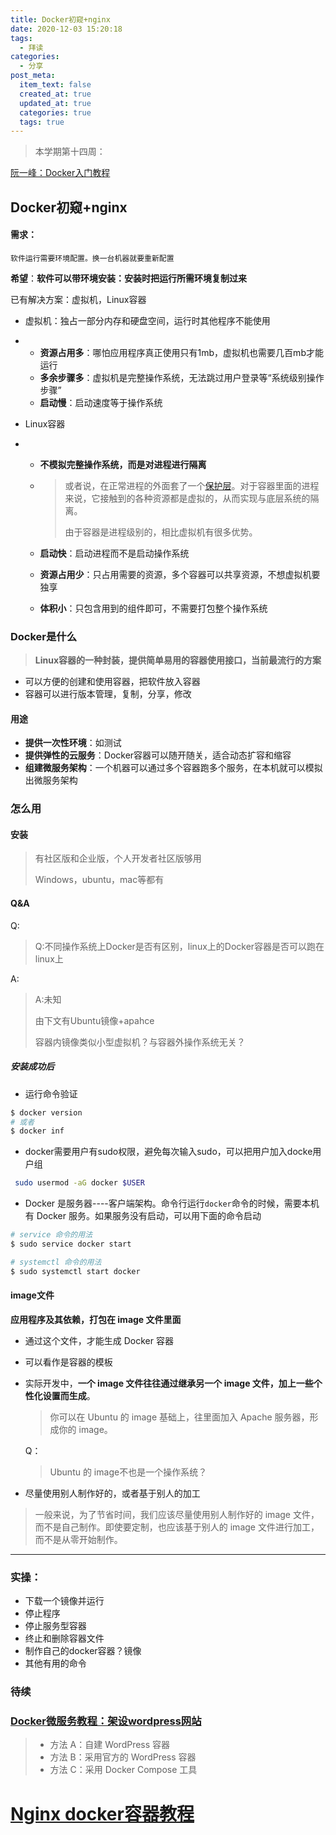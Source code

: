 ```yaml
---
title: Docker初窥+nginx
date: 2020-12-03 15:20:18
tags:
  - 拜读
categories:
  - 分享
post_meta:
  item_text: false
  created_at: true
  updated_at: true
  categories: true
  tags: true  
---
```


> 本学期第十四周：



[阮一峰：Docker入门教程](http://www.ruanyifeng.com/blog/2018/02/docker-tutorial.html)

## Docker初窥+nginx

#### 需求：

`软件运行需要环境配置。换一台机器就要重新配置`

**希望**：**软件可以带环境安装：安装时把运行所需环境复制过来**

已有解决方案：虚拟机，Linux容器

* 虚拟机：独占一部分内存和硬盘空间，运行时其他程序不能使用

* * **资源占用多**：哪怕应用程序真正使用只有1mb，虚拟机也需要几百mb才能运行
  * **多余步骤多**：虚拟机是完整操作系统，无法跳过用户登录等“系统级别操作步骤”
  * **启动慢**：启动速度等于操作系统

* Linux容器

* * **不模拟完整操作系统，而是对进程进行隔离**

  * > 或者说，在正常进程的外面套了一个[保护层](https://opensource.com/article/18/1/history-low-level-container-runtimes)。对于容器里面的进程来说，它接触到的各种资源都是虚拟的，从而实现与底层系统的隔离。
    >
    > 由于容器是进程级别的，相比虚拟机有很多优势。

  * **启动快**：启动进程而不是启动操作系统

  * **资源占用少**：只占用需要的资源，多个容器可以共享资源，不想虚拟机要独享

  * **体积小**：只包含用到的组件即可，不需要打包整个操作系统


### Docker是什么

> **Linux容器的一种封装，提供简单易用的容器使用接口，当前最流行的方案**

* 可以方便的创建和使用容器，把软件放入容器
* 容器可以进行版本管理，复制，分享，修改

#### 用途

* **提供一次性环境**：如测试
* **提供弹性的云服务**：Docker容器可以随开随关，适合动态扩容和缩容
* **组建微服务架构**：一个机器可以通过多个容器跑多个服务，在本机就可以模拟出微服务架构

### 怎么用

#### 安装

> 有社区版和企业版，个人开发者社区版够用
>
> Windows，ubuntu，mac等都有

#### Q&A

Q:

>  Q:不同操作系统上Docker是否有区别，linux上的Docker容器是否可以跑在linux上

A:

> A:未知
>
> 由下文有Ubuntu镜像+apahce
>
> 容器内镜像类似小型虚拟机？与容器外操作系统无关？

##### 安装成功后

* 运行命令验证

```bash
$ docker version
# 或者
$ docker inf
```

* docker需要用户有sudo权限，避免每次输入sudo，可以把用户加入docke用户组

```bash
 sudo usermod -aG docker $USER
```

* Docker 是服务器----客户端架构。命令行运行`docker`命令的时候，需要本机有 Docker 服务。如果服务没有启动，可以用下面的命令启动

```bash
# service 命令的用法
$ sudo service docker start

# systemctl 命令的用法
$ sudo systemctl start docker
```

#### image文件

**应用程序及其依赖，打包在 image 文件里面**

* 通过这个文件，才能生成 Docker 容器

* 可以看作是容器的模板

* 实际开发中，**一个 image 文件往往通过继承另一个 image 文件，加上一些个性化设置而生成**。

  > 你可以在 Ubuntu 的 image 基础上，往里面加入 Apache 服务器，形成你的 image。

  Q：

  >  Ubuntu 的 image不也是一个操作系统？

* 尽量使用别人制作好的，或者基于别人的加工

> 一般来说，为了节省时间，我们应该尽量使用别人制作好的 image 文件，而不是自己制作。即使要定制，也应该基于别人的 image 文件进行加工，而不是从零开始制作。

---

### 实操：

* 下载一个镜像并运行
* 停止程序
* 停止服务型容器
* 终止和删除容器文件
* 制作自己的docker容器？镜像
* 其他有用的命令


### 待续

### [Docker微服务教程：架设wordpress网站](http://www.ruanyifeng.com/blog/2018/02/docker-wordpress-tutorial.html)

> - 方法 A：自建 WordPress 容器
> - 方法 B：采用官方的 WordPress 容器
> - 方法 C：采用 Docker Compose 工具

# [Nginx docker容器教程](http://www.ruanyifeng.com/blog/2018/02/nginx-docker.html)